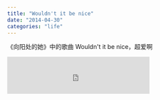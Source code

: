 ```yaml
---
title: "Wouldn't it be nice"
date: "2014-04-30"
categories: "life"
---
```

《向阳处的她》中的歌曲 Wouldn't it be nice，超爱啊 <!--more-->

<iframe frameborder="no" border="0" marginwidth="0" marginheight="0" width=330 height=86 src="http://music.163.com/outchain/player?type=2&id=5042210&auto=1&height=66"></iframe>

<!-- <audio width="300" height="32"
style="margin: auto; top: 0; right: 0; bottom: 0; left: 0;"
controls="controls"
autoplay="autoplay"
name="media"
src="/music/Wouldnt-It-Be-Nice.mp3">
</audio> -->
